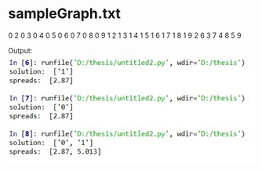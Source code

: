 # sampleGraph.txt

0 2
0 3
0 4
0 5
0 6
0 7
0 8
0 9
1 2
1 3
1 4
1 5
1 6
1 7
1 8
1 9
2 6
3 7
4 8
5 9


Output:
![Image description](Capture.JPG)
